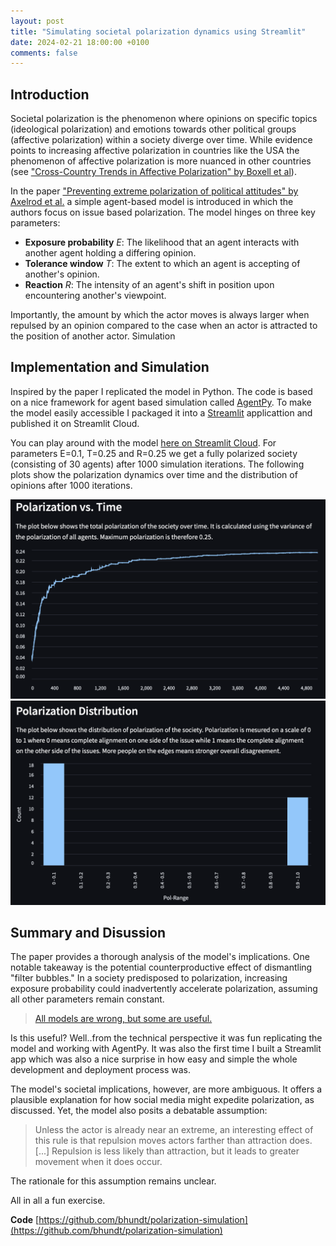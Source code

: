 ```yaml
---
layout: post
title: "Simulating societal polarization dynamics using Streamlit"
date: 2024-02-21 18:00:00 +0100
comments: false
---
```

## Introduction

Societal polarization is the phenomenon where opinions on specific topics (ideological polarization) and emotions towards other political groups (affective polarization) within a society diverge over time. While evidence points to increasing affective polarization in countries like the USA the phenomenon of affective polarization is more nuanced in other countries (see ["Cross-Country Trends in Affective Polarization" by Boxell et al](https://www.nber.org/papers/w26669)).

In the paper ["Preventing extreme polarization of political attitudes" by Axelrod et al.](https://www.pnas.org/doi/10.1073/pnas.2102139118#ref-22) a simple agent-based model is introduced in which the authors focus on issue based polarization. The model hinges on three key parameters:

- **Exposure probability** *E*: The likelihood that an agent interacts with another agent holding a differing opinion.
- **Tolerance window** *T*: The extent to which an agent is accepting of another's opinion.
- **Reaction** *R*: The intensity of an agent's shift in position upon encountering another's viewpoint.

Importantly, the amount by which the actor moves is always larger when repulsed by an opinion compared to the case when an actor is attracted to the position of another actor.
Simulation

## Implementation and Simulation

Inspired by the paper I replicated the model in Python. The code is based on a nice framework for agent based simulation called [AgentPy](https://github.com/jofmi/agentpy). To make the model easily accessible I packaged it into a [Streamlit](https://streamlit.io) applicattion and published it on Streamlit Cloud.

You can play around with the model [here on Streamlit Cloud](https://bhundt-polarization-simulation.streamlit.app/). For parameters E=0.1, T=0.25 and R=0.25 we get a fully polarized society (consisting of 30 agents) after 1000 simulation iterations. The following plots show the polarization dynamics over time and the distribution of opinions after 1000 iterations.

<a href="/assets/images/pol-sim-time-series.png">
    <img 
        src="/assets/images/pol-sim-time-series.png" 
        alt="Timeseries plot of polarization"
    >
</a>
<a href="/assets/images/pol-sim-dist.png">
    <img 
        src="/assets/images/pol-sim-dist.png" 
        alt="Distribution of opinions after 1000 iterations"
    >
</a>

## Summary and Disussion

The paper provides a thorough analysis of the model's implications. One notable takeaway is the potential counterproductive effect of dismantling "filter bubbles." In a society predisposed to polarization, increasing exposure probability could inadvertently accelerate polarization, assuming all other parameters remain constant.

> [All models are wrong, but some are useful.](https://en.wikipedia.org/wiki/All_models_are_wrong)

Is this useful? Well..from the technical perspective it was fun replicating the model and working with AgentPy. It was also the first time I built a Streamlit app which was also a nice surprise in how easy and simple the whole development and deployment process was.

The model's societal implications, however, are more ambiguous. It offers a plausible explanation for how social media might expedite polarization, as discussed. Yet, the model also posits a debatable assumption:

> Unless the actor is already near an extreme, an interesting effect of this rule is that repulsion moves actors farther than attraction does. [...] Repulsion is less likely than attraction, but it leads to greater movement when it does occur.

The rationale for this assumption remains unclear.

All in all a fun exercise.

**Code** [https://github.com/bhundt/polarization-simulation](https://github.com/bhundt/polarization-simulation)